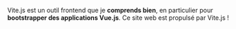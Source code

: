 

Vite.js est un outil frontend que je **comprends bien**, en particulier pour **bootstrapper des applications Vue.js**. Ce site web est propulsé par Vite.js !
